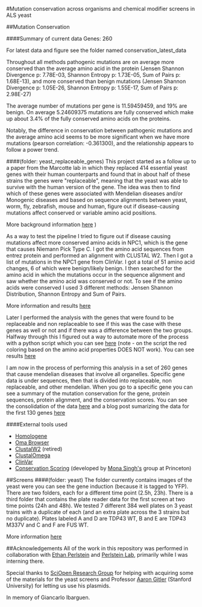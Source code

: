 #Mutation conservation across organisms and chemical modifier screens in ALS yeast 

##Mutation Conservation 

####Summary of current data
Genes: 260

For latest data and figure see the folder named conservation_latest_data

Throughout all methods pathogenic mutations are on average more conserved than the average amino acid in the protein (Jensen Shannon Divergence p: 7.78E-03, Shannon Entropy p: 1.73E-05, Sum of Pairs p: 1.68E-13), and more conserved than benign mutations (Jensen Shannon Divergence p: 1.05E-26, Shannon Entropy p: 1.55E-17, Sum of Pairs p: 2.98E-27)

The average number of mutations per gene is 11.59459459, and 19% are benign. On average 5.24609375 mutations are fully conserved which make up about 3.4% of the fully conserved amino acids on the proteins.

Notably, the difference in conservation between pathogenic mutations and the average amino acid seems to be more significant when we have more mutations (pearson correlation: -0.361300), and the relationship appears to follow a power trend. 


####(folder: yeast_replaceable_genes)
This project started as a follow up to a paper from the Marcotte lab in which they replaced 414 essential yeast genes with their human counterparts and found that in about half of these strains the genes were "replaceable", meaning that the yeast was able to survive with the human version of the gene. The idea was then to find which of these genes were associated with Mendelian diseases and/or Monogenic diseases and based on sequence alignments between yeast, worm, fly, zebrafish, mouse and human, figure out if disease-causing mutations affect conserved or variable amino acid positions. 

More background information [here](  http://mtc.science/humanization-of-yeast-genes) )

As a way to test the pipeline I tried to figure out if disease causing mutations affect more conserved amino acids in NPC1, which is the gene that causes Niemann Pick Type C. I got the amino acid sequences from entrez protein and performed an alignment with CLUSTAL W2. Then I got a list of mutations in the NPC1 gene from ClinVar. I got a total of 51 amino acid changes, 6 of which were benign/likely benign. I then searched for the amino acid in which the mutations occur in the sequence alignment and saw whether the amino acid was conserved or not. To see if the amino acids were conserved I used 3 different methods: Jensen Shannon Distribution, Shannon Entropy and Sum of Pairs. 

More information and results [here]( http://mtc.science/mutation-conservation-across-organisms-in-npc1)

Later I performed the analysis with the genes that were found to be replaceable and non replaceable to see if this was the case with these genes as well or not and if there was a difference between the two groups. Halfway through this I figured out a way to automate more of the process with a python script which you can see [here](https://github.com/materechm/plabData/blob/master/yeast_replaceable_genes/test.py) (note - on the script the red coloring based on the amino acid properties DOES NOT work). 
You can see results [here](http://mtc.science/humanization-of-yeast-genes-part-2)

I am now in the process of performing this analysis in a set of 260 genes that cause mendelian diseases that involve all organelles. Specific gene data is under sequences, then that is divided into replaceable, non replaceable, and other mendelian. When you go to a specific gene you can see a summary of the mutation conservation for the gene, protein sequences, protein alignment, and the conservation scores. You can see the consolidation of the data [here](https://github.com/materechm/plabData/blob/master/yeast_replaceable_genes/sequences/all_other_mendelian/mendelian_conservation_summary.xlsx) and a blog post sumarizing the data for the first 130 genes [here](http://mtc.science/mutation-conservation-in-mendelian-genes)

####External tools used 
- [Homologene](http://www.ncbi.nlm.nih.gov/homologene)
- [Oma Browser](http://omabrowser.org/oma/home/)
- [ClustalW2](http://www.ebi.ac.uk/Tools/msa/clustalw2/) (retired)
- [ClustalOmega](http://www.ebi.ac.uk/Tools/msa/clustalo/)
- [ClinVar](http://www.ncbi.nlm.nih.gov/clinvar/)
- [Conservation Scoring](http://compbio.cs.princeton.edu/conservation/) (developed by [Mona Singh's](http://www.cs.princeton.edu/~mona/) group at Princeton) 

##Screens 
####(folder: yeast) 
The folder currently contains images of the yeast were you can see the gene induction (because it is tagged to YFP). There are two folders, each for a different time point (2.5h, 23h). There is a third folder that contains the plate reader data for the first screen at two time points (24h and 48h). We tested 7 different 384 well plates on 3 yeast trains with a duplicate of each (and an extra plate across the 3 strains but no duplicate). Plates labeled A and D are TDP43 WT, B and E are TDP43 M337V and C and F are FUS WT. 

More information [here](http://mtc.science/on-yeast-and-als-part-3)

##Acknowledgements
All of the work in this repository was performed in collaboration with [Ethan Perlstein](http://www.ethanperlstein.com/) and [Perlstein Lab](http://www.plab.co/), primarily while I was interning there. 

Special thanks to [SciOpen Research Group](http://www.sciopen.org) for helping with acquiring some of the materials for the yeast screens and Professor [Aaron Gitler](https://med.stanford.edu/profiles/aaron-gitler) (Stanford University) for letting us use his plasmids. 

In memory of Giancarlo Ibarguen.
